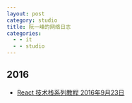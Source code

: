 ```yaml
---
layout: post
category: studio
title: 阮一峰的网络日志
categories:
  - - it
  - - studio
---
```


## 2016 ##

- [React 技术栈系列教程  2016年9月23日](http://www.ruanyifeng.com/blog/2016/09/react-technology-stack.html)
